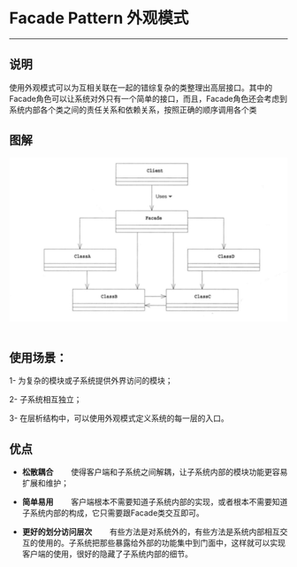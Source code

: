 # Facade Pattern 外观模式
---

## 说明
使用外观模式可以为互相关联在一起的错综复杂的类整理出高层接口。其中的Facade角色可以让系统对外只有一个简单的接口，而且，Facade角色还会考虑到系统内部各个类之间的责任关系和依赖关系，按照正确的顺序调用各个类

## 图解
<div align="center"> <img src="../images//facade.png" width=""/> </div><br>

## 使用场景：
1- 为复杂的模块或子系统提供外界访问的模块；

2- 子系统相互独立；

3- 在层析结构中，可以使用外观模式定义系统的每一层的入口。

## 优点
- **松散耦合**
　　使得客户端和子系统之间解耦，让子系统内部的模块功能更容易扩展和维护；

- **简单易用**
　　客户端根本不需要知道子系统内部的实现，或者根本不需要知道子系统内部的构成，它只需要跟Facade类交互即可。

- **更好的划分访问层次**
　　有些方法是对系统外的，有些方法是系统内部相互交互的使用的。子系统把那些暴露给外部的功能集中到门面中，这样就可以实现客户端的使用，很好的隐藏了子系统内部的细节。
